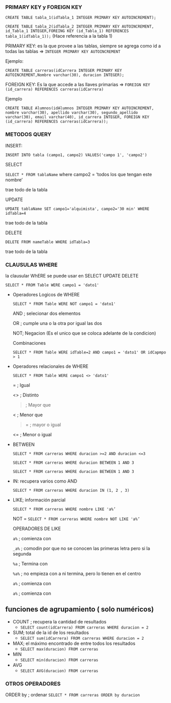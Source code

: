 ### PRIMARY KEY y FOREIGN KEY

`CREATE TABLE tabla_1(idTabla_1 INTEGER PRIMARY KEY AUTOINCREMENT);` 

`CREATE TABLE tabla_2(idTabla_2 INTEGER PRIMARY KEY AUTOINCREMENT, id_Tabla_1 INTEGER,FOREING KEY (id_Tabla_1) REFERENCES tabla_1(idTabla_1));` (Hace referencia a la tabla 1)

PRIMARY KEY: es la que provee a las tablas, siempre se agrega como id a todas las tablas ⇒  `INTEGER PRIMARY KEY AUTOINCREMENT`

Ejemplo:

`CREATE TABLE carreras(idCarrera INTEGER PRIMARY KEY AUTOINCREMENT,Nombre varchar(30), duracion INTEGER);`

FOREIGN KEY: Es la que accede a las llaves primarias ⇒ `FOREIGN KEY (id_carrera) REFERENCES carreras(idCarrera)`

Ejemplo

`CREATE TABLE Alumnos(idAlumnos INTEGER PRIMARY KEY AUTOINCREMENT, nombre varchar(30), apellido varchar(30), segundo_apellido varchar(30), email varchar(40), id_carrera INTEGER, FOREIGN KEY (id_carrera) REFERENCES carreras(idCarrera));`

### METODOS QUERY

INSERT:

`INSERT INTO tabla (campo1, campo2) VALUES('campo 1', 'campo2')`

SELECT

`SELECT * FROM tablaName` where campo2 = ‘todos los que tengan este nombre’

trae todo de la tabla

UPDATE

`UPDATE tablaName SET campo1='alquimista', campo2='30 min' WHERE idTabla=4`

trae todo de la tabla

DELETE

`DELETE FROM nameTable WHERE idTabla=3`

trae todo de la tabla

### CLAUSULAS WHERE

la clausular WhERE se puede usar en SELECT UPDATE DELETE 

 `SELECT * FROM Table WERE campo1 = 'dato1'`

- Operadores Logicos de WHERE
    
    `SELECT * FROM Table WERE NOT campo1 = 'dato1'`
    
    AND ; selecionar dos elementos
    
    OR ;  cumple una o la otra por igual las dos
    
    NOT;  Negacion (Es el unico que se coloca adelante de la condicion)
    
    Combinaciones
    
    `SELECT * FROM Table WERE idTable=2 AND campo1 = 'dato1' OR idCapmpo > 1`
    

- Operadores relacionales de WHERE
    
    `SELECT * FROM Table WERE campo1 <> 'dato1'`
    
    = ; Igual
    
    <> ; Distinto
    
    > ; Mayor que
    
     < ; Menor que
    
     >= ; mayor o igual
    
     <= ; Menor o igual
    
- BETWEEN
    
    `SELECT * FROM carreras WHERE duracion >=2 AND duracion <=3`
    
    `SELECT * FROM carreras WHERE duracion BETWEEN 1 AND 3`
    
    `SELECT * FROM carreras WHERE duracion BETWEEN 1 AND 3`
    

- IN: recupera varios como AND
    
    `SELECT * FROM carreras WHERE duracion IN (1, 2 , 3)`
    

- LIKE; información parcial
    
    `SELECT * FROM carreras WHERE nombre LIKE 'a%’`
    
    NOT = `SELECT * FROM carreras WHERE nombre NOT LIKE 'a%’`
    
    OPERADORES DE LIKE
    
    `a%` ; comienza con
    
    `_a%` ; comodin por que no se conocen las primeras letra pero si la segunda
    
    `%a` ; Termina con 
    
    `%a%` ; no empieza con a ni termina, pero lo tienen en el centro
    
    `a%` ; comienza con
    
    `a%` ; comienza con
    

## funciones de agrupamiento ( solo numéricos)

- COUNT ; recupera la cantidad de resultados
    - `SELECT count(idCarrera) FROM carreras WHERE duracion = 2`
- SUM; total de la id de los resultados
    - `SELECT sum(idCarrera) FROM carreras WHERE duracion = 2`
- MAX; el máximo encontrado de entre todos los resultados
    - `SELECT max(duracion) FROM carreras`
- MIN
    - `SELECT min(duracion) FROM carreras`
- AVG
    - `SELECT AVG(duracion) FROM carreras`

### OTROS OPERADORES

ORDER by ; ordenar `SELECT * FROM carreras ORDER by duracion`